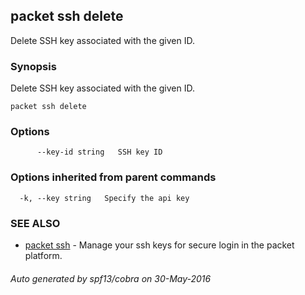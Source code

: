 ## packet ssh delete

Delete SSH key associated with the given ID.

### Synopsis


Delete SSH key associated with the given ID.

```
packet ssh delete
```

### Options

```
      --key-id string   SSH key ID
```

### Options inherited from parent commands

```
  -k, --key string   Specify the api key
```

### SEE ALSO
* [packet ssh](packet_ssh.md)	 - Manage your ssh keys for secure login in the packet platform.

###### Auto generated by spf13/cobra on 30-May-2016

